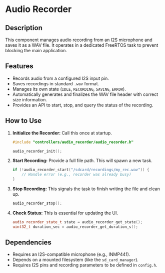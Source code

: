 # Audio Recorder

## Description
This component manages audio recording from an I2S microphone and saves it as a WAV file. It operates in a dedicated FreeRTOS task to prevent blocking the main application.

## Features
-   Records audio from a configured I2S input pin.
-   Saves recordings in standard `.wav` format.
-   Manages its own state (`IDLE`, `RECORDING`, `SAVING`, `ERROR`).
-   Automatically generates and finalizes the WAV file header with correct size information.
-   Provides an API to start, stop, and query the status of the recording.

## How to Use

1.  **Initialize the Recorder:**
    Call this once at startup.
    ```cpp
    #include "controllers/audio_recorder/audio_recorder.h"
    
    audio_recorder_init();
    ```

2.  **Start Recording:**
    Provide a full file path. This will spawn a new task.
    ```cpp
    if (!audio_recorder_start("/sdcard/recordings/my_rec.wav")) {
        // Handle error (e.g., recorder was already busy)
    }
    ```

3.  **Stop Recording:**
    This signals the task to finish writing the file and clean up.
    ```cpp
    audio_recorder_stop();
    ```

4.  **Check Status:**
    This is essential for updating the UI.
    ```cpp
    audio_recorder_state_t state = audio_recorder_get_state();
    uint32_t duration_sec = audio_recorder_get_duration_s();
    ```

## Dependencies
-   Requires an I2S-compatible microphone (e.g., INMP441).
-   Depends on a mounted filesystem (like the `sd_card_manager`).
-   Requires I2S pins and recording parameters to be defined in `config.h`.
